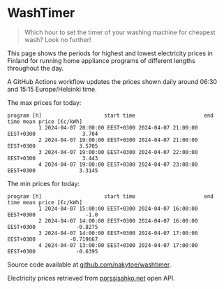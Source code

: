 
# WashTimer

> Which hour to set the timer of your washing machine for cheapest wash? Look no further!

This page shows the periods for highest and lowest electricity prices in Finland 
for running home appliance programs of different lengths throughout the day. 

A GitHub Actions workflow updates the prices shown daily around 06:30 and 15:15 Europe/Helsinki time.

The max prices for today:

	program [h]                    start time                      end time mean price [€c/kWh]
	          1 2024-04-07 20:00:00 EEST+0300 2024-04-07 21:00:00 EEST+0300               3.704
	          2 2024-04-07 19:00:00 EEST+0300 2024-04-07 21:00:00 EEST+0300              3.5705
	          3 2024-04-07 19:00:00 EEST+0300 2024-04-07 22:00:00 EEST+0300               3.443
	          4 2024-04-07 19:00:00 EEST+0300 2024-04-07 23:00:00 EEST+0300              3.3145

The min prices for today:

	program [h]                    start time                      end time mean price [€c/kWh]
	          1 2024-04-07 15:00:00 EEST+0300 2024-04-07 16:00:00 EEST+0300                -1.0
	          2 2024-04-07 14:00:00 EEST+0300 2024-04-07 16:00:00 EEST+0300             -0.8275
	          3 2024-04-07 14:00:00 EEST+0300 2024-04-07 17:00:00 EEST+0300           -0.719667
	          4 2024-04-07 13:00:00 EEST+0300 2024-04-07 17:00:00 EEST+0300             -0.6395


Source code available at [github.com/nakytoe/washtimer](https://github.com/nakytoe/washtimer).

Electricity prices retrieved from [porssisahko.net](https://porssisahko.net/api) open API.

